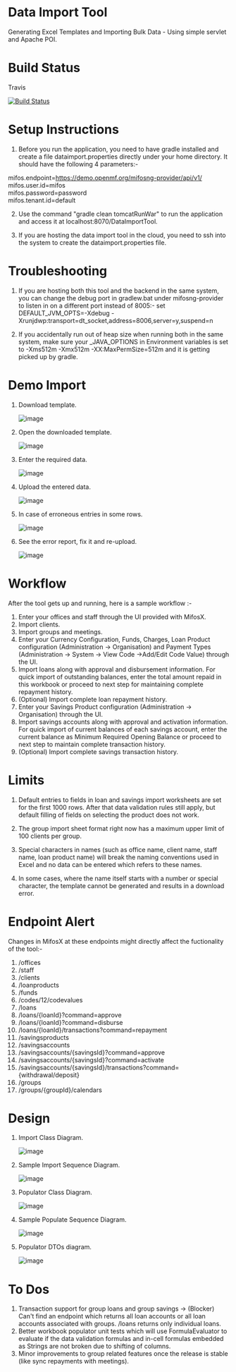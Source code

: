 Data Import Tool
================

Generating Excel Templates and Importing Bulk Data - Using simple servlet and Apache POI.

Build Status
============

Travis

[![Build
Status](https://travis-ci.org/avikganguly01/DataImportTool.png?branch=master)](https://travis-ci.org/avikganguly01/DataImportTool)

Setup Instructions
==================

1. Before you run the application, you need to have gradle installed and create a file dataimport.properties directly under your home directory. It should have the following 4 parameters:-

  mifos.endpoint=https://demo.openmf.org/mifosng-provider/api/v1/  
  mifos.user.id=mifos  
  mifos.password=password  
  mifos.tenant.id=default  

2. Use the command "gradle clean tomcatRunWar" to run the application and access it at localhost:8070/DataImportTool.

3. If you are hosting the data import tool in the cloud, you need to ssh into the system to create the dataimport.properties file.

Troubleshooting
===============

1. If you are hosting both this tool and the backend in the same system, you can change the debug port in gradlew.bat under mifosng-provider to listen in on a different port instead of 8005:-  set DEFAULT_JVM_OPTS=-Xdebug -Xrunjdwp:transport=dt_socket,address=8006,server=y,suspend=n

2. If you accidentally run out of heap size when running both in the same system, make sure your \_JAVA_OPTIONS in Environment variables is set to -Xms512m -Xmx512m -XX:MaxPermSize=512m and it is getting picked up by gradle.

Demo Import
===========

1. Download template.

   ![image](docs/step1.png)
   
2. Open the downloaded template.
   
   ![image](docs/step2.png)

3. Enter the required data.

   ![image](docs/step3.png)
   
4. Upload the entered data.

   ![image](docs/step4.png)
   
5. In case of erroneous entries in some rows.

   ![image](docs/error1.png)

6. See the error report, fix it and re-upload.

   ![image](docs/error2.png)

Workflow
========


After the tool gets up and running, here is a sample workflow :-

1. Enter your offices and staff through the UI provided with MifosX.
2. Import clients.
3. Import groups and meetings.
4. Enter your Currency Configuration, Funds, Charges, Loan Product configuration (Administration -> Organisation) and Payment Types (Administration -> System -> View Code ->Add/Edit Code Value) through the UI.
5. Import loans along with approval and disbursement information. For quick import of outstanding balances, enter the total amount repaid in this workbook or proceed to next step for maintaining complete repayment history.
6. (Optional) Import complete loan repayment history.
7. Enter your Savings Product configuration (Administration -> Organisation) through the UI.
8. Import savings accounts along with approval and activation information. For quick import of current balances of each savings account, enter the current balance as Minimum Required Opening Balance or proceed to next step to maintain complete transaction history.
9. (Optional) Import complete savings transaction history.

Limits
======

1. Default entries to fields in loan and savings import worksheets are set for the first 1000 rows. After that data validation rules still apply, but default filling of fields on selecting the product does not work.

2. The group import sheet format right now has a maximum upper limit of 100 clients per group.

3. Special characters in names (such as office name, client name, staff name, loan product name) will break the naming conventions used in Excel and no data can be entered which refers to these names.

4. In some cases, where the name itself starts with a number or special character, the template cannot be generated and results in a download error.

Endpoint Alert
==============

Changes in MifosX at these endpoints might directly affect the fuctionality of the tool:-

1. /offices
2. /staff
3. /clients
4. /loanproducts
5. /funds
6. /codes/12/codevalues
7. /loans
8. /loans/{loanId}?command=approve
9. /loans/{loanId}?command=disburse
10. /loans/{loanId}/transactions?command=repayment
11. /savingsproducts
12. /savingsaccounts
13. /savingsaccounts/{savingsId}?command=approve
14. /savingsaccounts/{savingsId}?command=activate
15. /savingsaccounts/{savingsId}/transactions?command={withdrawal/deposit}
16. /groups
17. /groups/{groupId}/calendars

Design
======

1. Import Class Diagram.

   ![image](docs/ImportClassDiagram.png)

2. Sample Import Sequence Diagram.

   ![image](docs/SampleImportSequenceDiagram.png)

3. Populator Class Diagram.

   ![image](docs/PopulateClassDiagram.png)

4. Sample Populate Sequence Diagram.

   ![image](docs/SamplePopulateSequenceDiagram.png)

5. Populator DTOs diagram.

   ![image](docs/PopulatorDTODiagram.png)

To Dos
======

1. Transaction support for group loans and group savings -> (Blocker) Can't find an endpoint which returns all loan accounts or all loan accounts associated with groups. /loans returns only individual loans.
2. Better workbook populator unit tests which will use FormulaEvaluator to evaluate if the data validation formulas and in-cell formulas embedded as Strings are not broken due to shifting of columns.
3. Minor improvements to group related features once the release is stable (like sync repayments with meetings).

